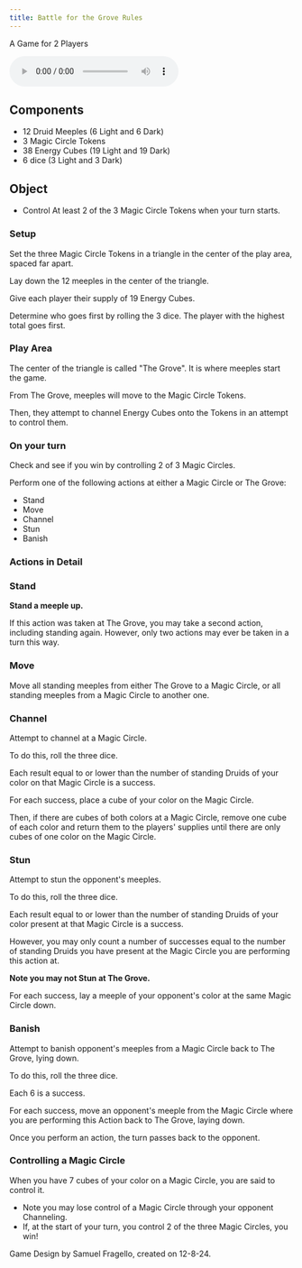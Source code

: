 ```yaml
---
title: Battle for the Grove Rules
---
```


A Game for 2 Players

[<i class="fas fa-file-pdf"></i>](/games/battle_for_the_grove/battle_for_the_grove.pdf)

<audio controls>
  <source src="/games/battle_for_the_grove/battle_for_the_grove.mp3" type="audio/mpeg">
Your browser does not support the audio element.
</audio>


## Components

- 12 Druid Meeples (6 Light and 6 Dark)
- 3 Magic Circle Tokens
- 38 Energy Cubes (19 Light and 19 Dark)
- 6 dice (3 Light and 3 Dark)

## Object

- Control At least 2 of the 3 Magic Circle Tokens when your turn starts.

### Setup

Set the three Magic Circle Tokens in a triangle in the center of the play area, spaced far apart. 

Lay down the 12 meeples in the center of the triangle.

Give each player their supply of 19 Energy Cubes.

Determine who goes first by rolling the 3 dice. The player with the highest total goes first.


### Play Area

The center of the triangle is called "The Grove". It is where meeples start the game. 

From The Grove, meeples will move to the Magic Circle Tokens. 

Then, they attempt to channel Energy Cubes onto the Tokens in an attempt to control them.

### On your turn

Check and see if you win by controlling 2 of 3 Magic Circles.

Perform one of the following actions at either a Magic Circle or The Grove:

 - Stand
 - Move
 - Channel
 - Stun
 - Banish


### Actions in Detail

###  Stand

 **Stand a meeple up.**

If this action was taken at The Grove, you may take a second action, including standing again.  However, only two actions may ever be taken in a turn this way.

### Move 

Move all standing meeples from either The Grove to a Magic Circle, or all standing meeples from a Magic Circle to another one.

### Channel

Attempt to channel at a Magic Circle. 

To do this, roll the three dice. 

Each result equal to or lower than the number of standing Druids of your color on that Magic Circle is a success.

For each success, place a cube of your color on the Magic Circle.

Then, if there are cubes of both colors at a Magic Circle, remove one cube of each color and return them to the players' supplies until there are only cubes of one color on the Magic Circle.

###  Stun

Attempt to stun the opponent's meeples. 

 To do this, roll the three dice.

 Each result equal to or lower than the number of standing Druids of your color present at that Magic Circle is a success. 

 However, you may only count a number of successes equal to the number of standing Druids you have present at the Magic Circle you are performing this action at. 

 **Note you may not Stun at The Grove.**

 For each success, lay a meeple of your opponent's color at the same Magic Circle down.

###  Banish

Attempt to banish opponent's meeples from a Magic Circle back to The Grove, lying down.

 To do this, roll the three dice. 

 Each 6 is a success.

 For each success, move an opponent's meeple from the Magic Circle where you are performing this Action back to The Grove, laying down.

Once you perform an action, the turn passes back to the opponent.

### Controlling a Magic Circle

 When you have 7 cubes of your color on a Magic Circle, you are said to control it. 
- Note you may lose control of a Magic Circle through your opponent Channeling.
- If, at the start of your turn, you control 2 of the three Magic Circles, you win!

Game Design by Samuel Fragello, created on 12-8-24.
